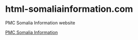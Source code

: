 # html-somaliainformation.com

PMC Somalia Information website

[PMC Somalia Information](http://tactical.nekromantix.com/somalia/index.php)
